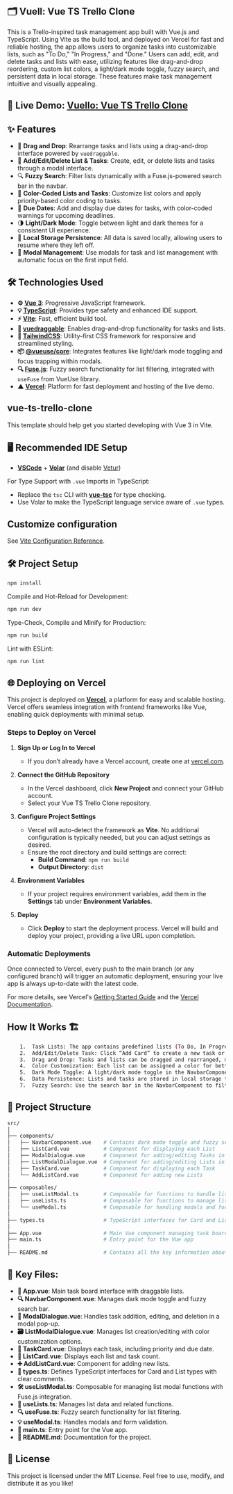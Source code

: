 ## 🗂️ Vuell: Vue TS Trello Clone

This is a Trello-inspired task management app built with Vue.js and TypeScript. Using Vite as the build tool, and deployed on Vercel for fast and reliable hosting, the app allows users to organize tasks into customizable lists, such as "To Do," "In Progress," and "Done." Users can add, edit, and delete tasks and lists with ease, utilizing features like drag-and-drop reordering, custom list colors, a light/dark mode toggle, fuzzy search, and persistent data in local storage. These features make task management intuitive and visually appealing.

## 🚀 Live Demo: [Vuello: Vue TS Trello Clone](https://vue-ts-trello-clone-okv3kyeoo-yuta-asakuras-projects.vercel.app/)

## ✨ Features

- 📌 **Drag and Drop**: Rearrange tasks and lists using a drag-and-drop interface powered by `vuedraggable`.
- 📝 **Add/Edit/Delete List & Tasks**: Create, edit, or delete lists and tasks through a modal interface.
- 🔍 **Fuzzy Search**: Filter lists dynamically with a Fuse.js-powered search bar in the navbar.
- 🎨 **Color-Coded Lists and Tasks**: Customize list colors and apply priority-based color coding to tasks.
- 📅 **Due Dates**: Add and display due dates for tasks, with color-coded warnings for upcoming deadlines.
- 🌗 **Light/Dark Mode**: Toggle between light and dark themes for a consistent UI experience.
- 💾 **Local Storage Persistence**: All data is saved locally, allowing users to resume where they left off.
- 🔲 **Modal Management**: Use modals for task and list management with automatic focus on the first input field.

## 🛠️ Technologies Used

- **⚙️ [Vue 3](https://vuejs.org/)**: Progressive JavaScript framework.
- **💡 [TypeScript](https://www.typescriptlang.org/)**: Provides type safety and enhanced IDE support.
- **⚡️ [Vite](https://vitejs.dev/)**: Fast, efficient build tool.
- **🔄 [vuedraggable](https://github.com/SortableJS/vue.draggable.next)**: Enables drag-and-drop functionality for tasks and lists.
- **🎨 [TailwindCSS](https://tailwindcss.com/)**: Utility-first CSS framework for responsive and streamlined styling.
- **📦 [@vueuse/core](https://vueuse.org/)**: Integrates features like light/dark mode toggling and focus trapping within modals.
- **🔍 [Fuse.js](https://vueuse.org/integrations/useFuse/)**: Fuzzy search functionality for list filtering, integrated with `useFuse` from VueUse library.
- **▲ [Vercel](https://vercel.com/)**: Platform for fast deployment and hosting of the live demo.

## vue-ts-trello-clone

This template should help get you started developing with Vue 3 in Vite.

## 🖥️ Recommended IDE Setup

- **[VSCode](https://code.visualstudio.com/)** + **[Volar](https://marketplace.visualstudio.com/items?itemName=Vue.volar)** (and disable [Vetur](https://marketplace.visualstudio.com/items?itemName=octref.vetur))

For Type Support with `.vue` Imports in TypeScript:

- Replace the `tsc` CLI with **[vue-tsc](https://github.com/johnsoncodehk/vue-tsc)** for type checking.
- Use Volar to make the TypeScript language service aware of `.vue` types.

## Customize configuration

See [Vite Configuration Reference](https://vite.dev/config/).

## 🛠️ Project Setup

```sh
npm install
```

Compile and Hot-Reload for Development:

```sh
npm run dev
```

Type-Check, Compile and Minify for Production:

```sh
npm run build
```

Lint with ESLint:

```sh
npm run lint
```

## 🌐 Deploying on Vercel

This project is deployed on **[Vercel](https://vercel.com/)**, a platform for easy and scalable hosting. Vercel offers seamless integration with frontend frameworks like Vue, enabling quick deployments with minimal setup.

### Steps to Deploy on Vercel

1. **Sign Up or Log In to Vercel**

   - If you don’t already have a Vercel account, create one at [vercel.com](https://vercel.com/).

2. **Connect the GitHub Repository**

   - In the Vercel dashboard, click **New Project** and connect your GitHub account.
   - Select your Vue TS Trello Clone repository.

3. **Configure Project Settings**

   - Vercel will auto-detect the framework as **Vite**. No additional configuration is typically needed, but you can adjust settings as desired.
   - Ensure the root directory and build settings are correct:
     - **Build Command**: `npm run build`
     - **Output Directory**: `dist`

4. **Environment Variables**

   - If your project requires environment variables, add them in the **Settings** tab under **Environment Variables**.

5. **Deploy**
   - Click **Deploy** to start the deployment process. Vercel will build and deploy your project, providing a live URL upon completion.

### Automatic Deployments

Once connected to Vercel, every push to the main branch (or any configured branch) will trigger an automatic deployment, ensuring your live app is always up-to-date with the latest code.

For more details, see Vercel's [Getting Started Guide](https://vercel.com/docs/get-started) and the [Vercel Documentation](https://vercel.com/docs).

## How It Works 🏗️

```sh
    1.	Task Lists: The app contains predefined lists (To Do, In Progress, Done) and allows for adding custom lists.
    2.	Add/Edit/Delete Task: Click “Add Card” to create a new task or select an existing task to edit or delete it.
    3.	Drag and Drop: Tasks and lists can be dragged and rearranged, making it easy to track task progress.
    4.	Color Customization: Each list can be assigned a color for better visual organization.
    5.	Dark Mode Toggle: A light/dark mode toggle in the NavbarComponent provides a cohesive experience across themes.
    6.	Data Persistence: Lists and tasks are stored in local storage to maintain data on page refresh.
    7.	Fuzzy Search: Use the search bar in the NavbarComponent to filter lists based on title or content.
```

## 📂 Project Structure

```sh
src/
│
├── components/
│   ├── NavbarComponent.vue    # Contains dark mode toggle and fuzzy search input
│   ├── ListCard.vue           # Component for displaying each List
│   ├── ModalDialogue.vue      # Component for adding/editing Tasks in a modal
│   ├── ListModalDialogue.vue  # Component for adding/editing Lists in a modal
│   ├── TaskCard.vue           # Component for displaying each Task
│   └── AddListCard.vue        # Component for adding new Lists
│
├── composables/
│   ├── useListModal.ts        # Composable for functions to handle list modal
│   ├── useLists.ts            # Composable for functions to manage lists
│   └── useModal.ts            # Composable for handling modals and form validation
│
├── types.ts                   # TypeScript interfaces for Card and List
│
├── App.vue                    # Main Vue component managing task board and draggable lists
├── main.ts                    # Entry point for the Vue app
│
├── README.md                  # Contains all the key information about the project
```

## 🔑 Key Files:

- **📂 App.vue**: Main task board interface with draggable lists.
- **🔍 NavbarComponent.vue**: Manages dark mode toggle and fuzzy search bar.
- **💬 ModalDialogue.vue**: Handles task addition, editing, and deletion in a modal pop-up.
- **🗃️ ListModalDialogue.vue**: Manages list creation/editing with color customization options.
- **📑 TaskCard.vue**: Displays each task, including priority and due date.
- **📝 ListCard.vue**: Displays each list and task count.
- **➕ AddListCard.vue**: Component for adding new lists.
- **📐 types.ts**: Defines TypeScript interfaces for Card and List types with clear comments.
- **🛠️ useListModal.ts**: Composable for managing list modal functions with Fuse.js integration.
- **🔄 useLists.ts**: Manages list data and related functions.
- **🔍 useFuse.ts**: Fuzzy search functionality for list filtering.
- **💡 useModal.ts**: Handles modals and form validation.
- **🚀 main.ts**: Entry point for the Vue app.
- **📜 README.md**: Documentation for the project.

## 📄 License

This project is licensed under the MIT License. Feel free to use, modify, and distribute it as you like!
